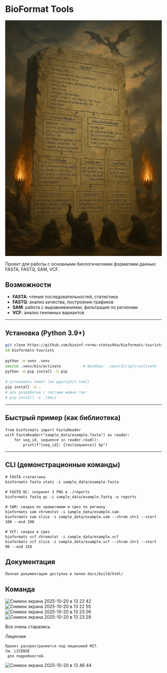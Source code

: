 # BioFormat Tools


![img_2.png](img_2.png)

Проект для работы с основными биологическими форматами данных: FASTA, FASTQ, SAM, VCF.

## Возможности

- **FASTA**: чтение последовательностей, статистика
- **FASTQ**: анализ качества, построение графиков  
- **SAM**: работа с выравниваниями, фильтрация по регионам
- **VCF**: анализ геномных вариантов

---
## Установка (Python 3.9+)
```bash
git clone https://github.com/bioinf-rnrmu-stotoshka/bioformats-tourists
cd bioformats-tourists

python -m venv .venv
source .venv/bin/activate          # Windows: .venv\Scripts\activate
python -m pip install -U pip

# установить пакет (из pyproject.toml)
pip install -e .
# для разработки с тестами можно так:
# pip install -e .[dev]
```
---
## Быстрый пример (как библиотека)
```
from bioformats import FastaReader
with FastaReader("sample_data/example.fasta") as reader:
    for seq_id, sequence in reader.read():
        print(f"{seq_id}: {len(sequence)} bp")
```
---
## CLI (демонстрационные команды)
```
# FASTA статистика
bioformats fasta stats -i sample_data/example.fasta

# FASTQ QC: сохранит 3 PNG в ./reports
bioformats fastq qc -i sample_data/example.fastq -o reports

# SAM: сводка по хромосомам и срез по региону
bioformats sam chromstat -i sample_data/example.sam
bioformats sam slice -i sample_data/example.sam --chrom chr1 --start 100 --end 200

# VCF: сводка и срез
bioformats vcf chromstat -i sample_data/example.vcf
bioformats vcf slice -i sample_data/example.vcf --chrom chr1 --start 90 --end 150
```

## Документация

```
Полная документация доступна в папке docs/build/html/
```
## Команда

<img width="201" height="201" alt="Снимок экрана 2025-10-20 в 13 22 42" src="https://github.com/user-attachments/assets/2105e197-5d97-4bf6-9664-ccc45d9e6b02" />
<img width="201" height="201" alt="Снимок экрана 2025-10-20 в 13 22 55" src="https://github.com/user-attachments/assets/525cf805-7f72-47df-afdd-fa0f1efff502" />
<img width="201" height="201" alt="Снимок экрана 2025-10-20 в 13 23 06" src="https://github.com/user-attachments/assets/6a8ba2c0-6225-44cb-a5c9-c2974457c5cf" />
<img width="201" height="201" alt="Снимок экрана 2025-10-20 в 13 23 28" src="https://github.com/user-attachments/assets/843846ae-83ac-4485-bd41-5200babe6923" />

Все очень старались

 Лицензия
```
Проект распространяется под лицензией MIT.
См. LICENSE
 для подробностей.

```

<img width="1229" height="580" alt="Снимок экрана 2025-10-20 в 13 46 44" src="https://github.com/user-attachments/assets/97b11dc0-893f-457b-bba7-2ce190deb8ae" />



